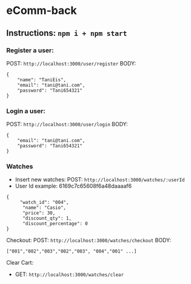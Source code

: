 # eComm-back

## Instructions: ```npm i + npm start```

### Register a user: 
POST: ```http://localhost:3000/user/register```
BODY: 
```
{
    "name": "TaniEis",
    "email": "tani@tani.com",
    "password": "Tani654321"
}
```

### Login a user: 
POST: ```http://localhost:3000/user/login```
BODY: 
```
{
    "email": "tani@tani.com",
    "password": "Tani654321"
}
```

### Watches
- Insert new watches: POST: ```http://localhost:3000/watches/:userId```
- User Id example: 6169c7c65608f6a48daaaaf6

```
{
     "watch_id": "004",
      "name": "Casio",
      "price": 30,
      "discount_qty": 1,
      "discount_percentage": 0
}
```
Checkout:
POST: ```http://localhost:3000/watches/checkout```
BODY: 
```
["001","002","003","002","003", "004","001" ...]
```
Clear Cart:
- GET: ```http://localhost:3000/watches/clear```